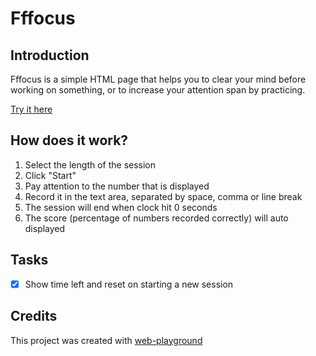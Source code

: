 # Fffocus

## Introduction

Fffocus is a simple HTML page that helps you to clear your mind before working on something, or to increase your attention span by practicing.

[Try it here](http://gcao.github.io/fffocus)

## How does it work?

1. Select the length of the session
1. Click "Start"
1. Pay attention to the number that is displayed
1. Record it in the text area, separated by space, comma or line break
1. The session will end when clock hit 0 seconds
1. The score (percentage of numbers recorded correctly) will auto displayed

## Tasks

- [x] Show time left and reset on starting a new session

## Credits

This project was created with [web-playground](https://github.com/d6u/web-playground)

